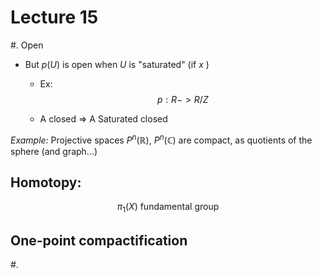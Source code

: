 # Lecture 15

#. Open

- But $p(U)$ is open when $U$ is "saturated" (if $x$ )

  - Ex:
    $$p: R -> R/Z$$

  - A closed => A Saturated closed

_Example:_
Projective spaces $P^n(\mathbb{R})$, $P^n(\mathbb{C})$ are compact, as quotients of the sphere (and graph...)

## Homotopy:

$$
\pi_1(X) \textrm{ fundamental group}
$$

## One-point compactification

#.
